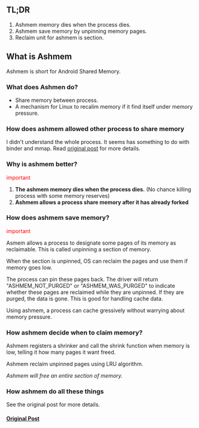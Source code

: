 ## TL;DR
1. Ashmem memory dies when the process dies.
2. Ashmem save memory by unpinning memory pages.
3. Reclaim unit for ashmem is section.

## What is Ashmem
Ashmem is short for Android Shared Memory.

### What does Ashmen do?
* Share memory between process.
* A mechanism for Linux to recalim memory if it find itself under memory pressure.

### How does ashmem allowed other process to share memory
I didn't understand the whole process. It seems has something to do with binder and mmap. Read [original post](http://notjustburritos.tumblr.com/post/21442138796/an-introduction-to-android-shared-memory) for more details.

### Why is ashmem better?
<font color="red">important</font>

1. **The ashmem memory dies when the process dies.** (No chance killing process with some memory reserves)
2. **Ashmem allows a process share memory after it has already forked**

### How does ashmem save memory?
<font color="red">important</font>

Asmem allows a process to designate some pages of its memory as reclaimable. This is called unpinning a section of memory.

When the section is unpinned, OS can reclaim the pages and use them if memory goes low.

The process can pin these pages back. The driver will return "ASHMEM_NOT_PURGED" or "ASHMEM_WAS_PURGED" to indicate whether these pages are reclaimed while they are unpinned. If they are purged, the data is gone. This is good for handling cache data.

Using ashmem, a process can cache gressively without warrying about memory pressure.

### How ashmem decide when to claim memory?
Ashmem registers a shrinker and call the shrink function when memory is low, telling it how many pages it want freed.

Ashmem reclaim unpinned pages using LRU algorithm.

*Ashmem will free an entire section of memory.*

### How ashmem do all these things
See the original post for more details.

#### [Original Post](http://notjustburritos.tumblr.com/post/21442138796/an-introduction-to-android-shared-memory)
